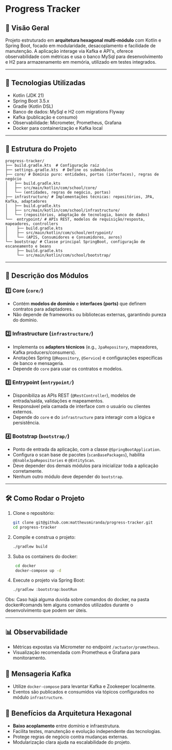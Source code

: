 # Progress Tracker
## 📌 Visão Geral
Projeto estruturado em **arquitetura hexagonal multi-módulo** com Kotlin e Spring Boot, focado em modularidade, desacoplamento e facilidade de manutenção. A aplicação interage via Kafka e API's, oferece observabilidade com métricas e usa o banco MySql para desenvolvimento e H2 para armazenamento em memória, utilizado em testes integrados.

---

## 🚀 Tecnologias Utilizadas

- Kotlin (JDK 21)
- Spring Boot 3.5.x
- Gradle (Kotlin DSL)
- Banco de dados: MySql e H2 com migrations Flyway
- Kafka (publicação e consumo)
- Observabilidade: Micrometer, Prometheus, Grafana
- Docker para containerização e Kafka local

---

## 📂 Estrutura do Projeto
```
progress-tracker/
├── build.gradle.kts  # Configuração raiz
├── settings.gradle.kts  # Define os submódulos
├── core/ # Domínio puro: entidades, portas (interfaces), regras de negócio
│   ├── build.gradle.kts
│   ├── src/main/kotlin/com/school/core/
│   └── (entidades, regras de negócio, portas)
├── infrastructure/ # Implementações técnicas: repositórios, JPA, Kafka, adaptadores
│   ├── build.gradle.kts
│   ├── src/main/kotlin/com/school/infrastructure/
│   └── (repositórios, adaptação de tecnologia, banco de dados)
└──  entrypoint/ # APIs REST, modelos de requisição/resposta, mapeadores, controllers
│    ├── build.gradle.kts
│    ├── src/main/kotlin/com/school/entrypoint/
│    └── (APIS, Consumidores e Consumidores, avros)
└── bootstrap/ # Classe principal SpringBoot, configuração de escaneamento e beans
     ├── build.gradle.kts
     └── src/main/kotlin/com/school/bootstrap/
```
---
## 🔹 Descrição dos Módulos

### 1️⃣ Core (`core/`)
- Contém **modelos de domínio** e **interfaces (ports)** que definem contratos para adaptadores.
- Não depende de frameworks ou bibliotecas externas, garantindo pureza do domínio.

### 2️⃣ Infrastructure (`infrastructure/`)
- Implementa os **adapters técnicos** (e.g., `JpaRepository`, mapeadores, Kafka producers/consumers).
- Anotações Spring (`@Repository`, `@Service`) e configurações específicas de banco e mensageria.
- Depende do `core` para usar os contratos e modelos.

### 3️⃣ Entrypoint (`entrypoint/`)
- Disponibiliza as APIs REST (`@RestController`), modelos de entrada/saída, validações e mapeamentos.
- Responsável pela camada de interface com o usuário ou clientes externos.
- Depende do `core` e do `infrastructure` para interagir com a lógica e persistência.

### 4️⃣ Bootstrap (`bootstrap/`)
- Ponto de entrada da aplicação, com a classe `@SpringBootApplication`.
- Configura o scan base de pacotes (`scanBasePackages`), habilita `@EnableJpaRepositories` e `@EntityScan`.
- Deve depender dos demais módulos para inicializar toda a aplicação corretamente.
- Nenhum outro módulo deve depender do `bootstrap`.

---

## 🛠️ Como Rodar o Projeto
1. Clone o repositório:
   ```sh
   git clone git@github.com:mattheusmiranda/progress-tracker.git
   cd progress-tracker
   ```
2. Compile e construa o projeto:
   ```sh
   ./gradlew build
   ```
3. Suba os containers do docker:
   ```sh
    cd docker
    docker-compose up -d
   ```
4. Execute o projeto via Spring Boot:
   ```sh
   ./gradlew :bootstrap:bootRun
   ```
Obs: Caso hajá alguma duvida sobre comandos do docker, na pasta docker#comands tem alguns comandos utilizados durante o desenvolvimento que podem ser úteis.

---

## 📊 Observabilidade
- Métricas expostas via Micrometer no endpoint `/actuator/prometheus`.
- Visualização recomendada com Prometheus e Grafana para monitoramento.

## 📩 Mensageria Kafka
- Utilize `docker-compose` para levantar Kafka e Zookeeper localmente.
- Eventos são publicados e consumidos via tópicos configurados no módulo `infrastructure`.

## 🎯 Benefícios da Arquitetura Hexagonal
- **Baixo acoplamento** entre domínio e infraestrutura.
- Facilita testes, manutenção e evolução independente das tecnologias.
- Protege regras de negócio contra mudanças externas.
- Modularização clara ajuda na escalabilidade do projeto.
